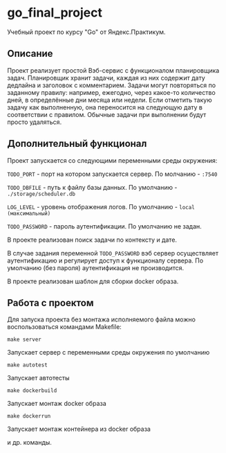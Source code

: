 # go_final_project

Учебный проект по курсу "Go" от Яндекс.Практикум.

## Описание

Проект реализует простой Вэб-сервис с функционалом планировщика задач.
Планировщик хранит задачи, каждая из них содержит дату дедлайна и заголовок с комментарием. Задачи могут повторяться по заданному правилу: например, ежегодно, через какое-то количество дней, в определённые дни месяца или недели. Если отметить такую задачу как выполненную, она переносится на следующую дату в соответствии с правилом. Обычные задачи при выполнении будут просто удаляться. 

## Дополнительный функционал

Проект запускается со следующими переменными среды окружения:

`TODO_PORT` - порт на котором запускается сервер. По молчанию - `:7540`

`TODO_DBFILE` - путь к файлу базы данных. По умолчанию - `./storage/scheduler.db`

`LOG_LEVEL` - уровень отображения логов. По умолчанию - `local (максимальный)`

`TODO_PASSWORD` - пароль аутентификации. По умолчанию не задан.

В проекте реализован поиск задачи по контексту и дате.

В случае задания переменной `TODO_PASSWORD` вэб сервер осуществляет аутентификацию и регулирует доступ к функционалу сервера.
По умолчанию (без пароля) аутентификация не производится.

В проекте реализован шаблон для сборки docker образа.


## Работа с проектом

Для запуска проекта без монтажа исполняемого файла можно воспользоваться командами Makefile:
```
make server
```
Запускает сервер с переменными среды окружения по умолчанию
```
make autotest
```
Запускает автотесты
```
make dockerbuild
```
Запускает монтаж docker образа
```
make dockerrun
```
Запускает монтаж контейнера из docker образа

и др. команды.
